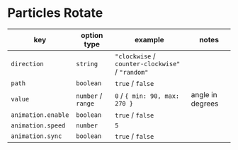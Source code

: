 # Particles Rotate

| key                | option type        | example                                          | notes            |
| ------------------ | ------------------ | ------------------------------------------------ | ---------------- |
| `direction`        | `string`           | `"clockwise` / `counter-clockwise"` / `"random"` |                  |
| `path`             | `boolean`          | `true` / `false`                                 |                  |
| `value`            | `number` / `range` | `0` / `{ min: 90, max: 270 }`                    | angle in degrees |
| `animation.enable` | `boolean`          | `true` / `false`                                 |                  |
| `animation.speed`  | `number`           | `5`                                              |                  |
| `animation.sync`   | `boolean`          | `true` / `false`                                 |                  |
